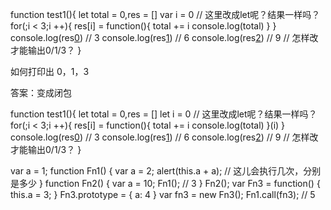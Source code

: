 function test1(){
    let total = 0,res = []
    var i = 0 // 这里改成let呢？结果一样吗？
    for(;i < 3;i ++){
        res[i] = function(){
            total += i
            console.log(total)
        }
    }
   console.log(res[0]())  // 3
   console.log(res[1]()) // 6
   console.log(res[2]()) // 9
    // 怎样改才能输出0/1/3？
}

如何打印出 0，1，3  

答案：变成闭包


function test1(){
    let total = 0,res = []
    let i = 0 // 这里改成let呢？结果一样吗？
    for(;i < 3;i ++){
        res[i] = function(){
            total += i
            console.log(total)
        }(i)
    }
   console.log(res[0]())  // 3
   console.log(res[1]()) // 6
   console.log(res[2]()) // 9
    // 怎样改才能输出0/1/3？
}


var a = 1;
function Fn1() {
    var a = 2;
    alert(this.a + a); // 这儿会执行几次，分别是多少
}
function Fn2() {
    var a = 10;
    Fn1(); // 3
}
Fn2();
var Fn3 = function() {
    this.a = 3;
}
Fn3.prototype = {
    a: 4
}
var fn3 = new Fn3();
Fn1.call(fn3); // 5
